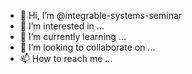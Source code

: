 - 👋 Hi, I’m @integrable-systems-seminar
- 👀 I’m interested in ...
- 🌱 I’m currently learning ...
- 💞️ I’m looking to collaborate on ...
- 📫 How to reach me ...

<!---
integrable-systems-seminar/integrable-systems-seminar is a ✨ special ✨ repository because its `README.md` (this file) appears on your GitHub profile.
You can click the Preview link to take a look at your changes.
--->
